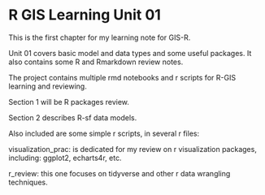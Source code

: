 # R GIS Learning Unit 01
This is the first chapter for my learning note for GIS-R.

Unit 01 covers basic model and data types and some useful packages.
It also contains some R and Rmarkdown review notes.

The project contains multiple rmd notebooks and r scripts for R-GIS learning 
and reviewing.

Section 1 will be R packages review.

Section 2 describes R-sf data models.

Also included are some simple r scripts, in several r files:

visualization_prac: is dedicated for my review on r visualization packages, including:
ggplot2, echarts4r, etc.

r_review: this one focuses on tidyverse and other r data wrangling techniques.


